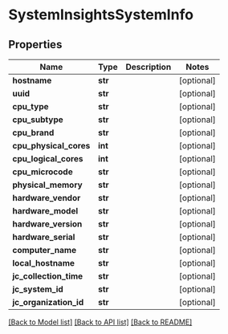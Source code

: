 # SystemInsightsSystemInfo

## Properties
Name | Type | Description | Notes
------------ | ------------- | ------------- | -------------
**hostname** | **str** |  | [optional] 
**uuid** | **str** |  | [optional] 
**cpu_type** | **str** |  | [optional] 
**cpu_subtype** | **str** |  | [optional] 
**cpu_brand** | **str** |  | [optional] 
**cpu_physical_cores** | **int** |  | [optional] 
**cpu_logical_cores** | **int** |  | [optional] 
**cpu_microcode** | **str** |  | [optional] 
**physical_memory** | **str** |  | [optional] 
**hardware_vendor** | **str** |  | [optional] 
**hardware_model** | **str** |  | [optional] 
**hardware_version** | **str** |  | [optional] 
**hardware_serial** | **str** |  | [optional] 
**computer_name** | **str** |  | [optional] 
**local_hostname** | **str** |  | [optional] 
**jc_collection_time** | **str** |  | [optional] 
**jc_system_id** | **str** |  | [optional] 
**jc_organization_id** | **str** |  | [optional] 

[[Back to Model list]](../README.md#documentation-for-models) [[Back to API list]](../README.md#documentation-for-api-endpoints) [[Back to README]](../README.md)


